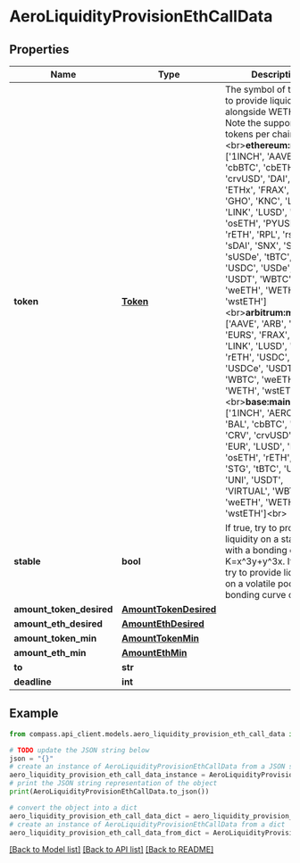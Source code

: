 # AeroLiquidityProvisionEthCallData


## Properties

Name | Type | Description | Notes
------------ | ------------- | ------------- | -------------
**token** | [**Token**](Token.md) | The symbol of the token to provide liquidity for alongside WETH.&lt;br&gt; Note the supported tokens per chain:&lt;br&gt;**ethereum:mainnet**: [&#39;1INCH&#39;, &#39;AAVE&#39;, &#39;BAL&#39;, &#39;cbBTC&#39;, &#39;cbETH&#39;, &#39;CRV&#39;, &#39;crvUSD&#39;, &#39;DAI&#39;, &#39;ENS&#39;, &#39;ETHx&#39;, &#39;FRAX&#39;, &#39;FXS&#39;, &#39;GHO&#39;, &#39;KNC&#39;, &#39;LDO&#39;, &#39;LINK&#39;, &#39;LUSD&#39;, &#39;MKR&#39;, &#39;osETH&#39;, &#39;PYUSD&#39;, &#39;rETH&#39;, &#39;RPL&#39;, &#39;rsETH&#39;, &#39;sDAI&#39;, &#39;SNX&#39;, &#39;STG&#39;, &#39;sUSDe&#39;, &#39;tBTC&#39;, &#39;UNI&#39;, &#39;USDC&#39;, &#39;USDe&#39;, &#39;USDS&#39;, &#39;USDT&#39;, &#39;WBTC&#39;, &#39;weETH&#39;, &#39;WETH&#39;, &#39;wstETH&#39;]&lt;br&gt;**arbitrum:mainnet**: [&#39;AAVE&#39;, &#39;ARB&#39;, &#39;DAI&#39;, &#39;EURS&#39;, &#39;FRAX&#39;, &#39;GHO&#39;, &#39;LINK&#39;, &#39;LUSD&#39;, &#39;MAI&#39;, &#39;rETH&#39;, &#39;USDC&#39;, &#39;USDCe&#39;, &#39;USDT&#39;, &#39;WBTC&#39;, &#39;weETH&#39;, &#39;WETH&#39;, &#39;wstETH&#39;]&lt;br&gt;**base:mainnet**: [&#39;1INCH&#39;, &#39;AERO&#39;, &#39;ARB&#39;, &#39;BAL&#39;, &#39;cbBTC&#39;, &#39;cbETH&#39;, &#39;CRV&#39;, &#39;crvUSD&#39;, &#39;DAI&#39;, &#39;EUR&#39;, &#39;LUSD&#39;, &#39;MKR&#39;, &#39;osETH&#39;, &#39;rETH&#39;, &#39;SNX&#39;, &#39;STG&#39;, &#39;tBTC&#39;, &#39;USDC&#39;, &#39;UNI&#39;, &#39;USDT&#39;, &#39;VIRTUAL&#39;, &#39;WBTC&#39;, &#39;weETH&#39;, &#39;WETH&#39;, &#39;wstETH&#39;]&lt;br&gt; | 
**stable** | **bool** | If true, try to provide liquidity on a stable pool with a bonding curve of K&#x3D;x^3y+y^3x. If false, try to provide liquidity on a volatile pool with a bonding curve of K&#x3D;xy | 
**amount_token_desired** | [**AmountTokenDesired**](AmountTokenDesired.md) |  | 
**amount_eth_desired** | [**AmountEthDesired**](AmountEthDesired.md) |  | 
**amount_token_min** | [**AmountTokenMin**](AmountTokenMin.md) |  | 
**amount_eth_min** | [**AmountEthMin**](AmountEthMin.md) |  | 
**to** | **str** |  | [optional] 
**deadline** | **int** |  | 

## Example

```python
from compass.api_client.models.aero_liquidity_provision_eth_call_data import AeroLiquidityProvisionEthCallData

# TODO update the JSON string below
json = "{}"
# create an instance of AeroLiquidityProvisionEthCallData from a JSON string
aero_liquidity_provision_eth_call_data_instance = AeroLiquidityProvisionEthCallData.from_json(json)
# print the JSON string representation of the object
print(AeroLiquidityProvisionEthCallData.to_json())

# convert the object into a dict
aero_liquidity_provision_eth_call_data_dict = aero_liquidity_provision_eth_call_data_instance.to_dict()
# create an instance of AeroLiquidityProvisionEthCallData from a dict
aero_liquidity_provision_eth_call_data_from_dict = AeroLiquidityProvisionEthCallData.from_dict(aero_liquidity_provision_eth_call_data_dict)
```
[[Back to Model list]](../README.md#documentation-for-models) [[Back to API list]](../README.md#documentation-for-api-endpoints) [[Back to README]](../README.md)


